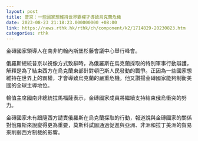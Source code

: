 ```yaml
---
layout: post
title: 普京：一些國家想維持世界霸權才導致烏克蘭危機
date: 2023-08-23 21:18:23.000000000 +08:00
link: https://news.rthk.hk/rthk/ch/component/k2/1714829-20230823.htm
categories: rthk
---
```


金磚國家領導人在南非約翰內斯堡杉藤會議中心舉行峰會。

俄羅斯總統普京以視像方式致辭時，為俄羅斯在烏克蘭採取的特別軍事行動辯護，解釋是為了結束西方在烏克蘭東部針對頓巴斯人民發動的戰爭。正因為一些國家想維持在世界上的霸權，才會導致烏克蘭的嚴重危機。他又讚揚金磚國家能夠制衡美國的全球主導地位。

輪值主席國南非總統拉馬福薩表示，金磚國家成員將繼續支持結束俄烏衝突的努力。

金磚國家未有跟隨西方譴責俄羅斯在烏克蘭採取的行動，報道說與金磚國家的關係對俄羅斯來說變得更為重要，莫斯科試圖通過促進與亞洲、非洲和拉丁美洲的貿易來削弱西方制裁的影響。
